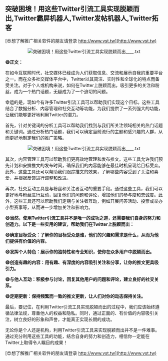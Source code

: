 ## **突破困境！用这些Twitter引流工具实现脱颖而出,Twitter霸屏机器人,Twitter发帖机器人,Twitter拓客**

[😍想了解推广相关软件的朋友请登录 http://www.vst.tw](http://www.vst.tw)

 <center><img src="https://vst.tw/MP4/tuiguang/png/7.png" alt="突破困境！用这些Twitter引流工具实现脱颖而出____.txt"></center>

**😄正文：**

在如今互联网时代，社交媒体已经成为人们获取信息、交流和展示自我的重要平台之一。而在众多社交媒体平台中，Twitter以其简洁、实时性和全球化的特点而备受关注。对于个人或机构来说，如何在Twitter上脱颖而出，吸引更多的关注和粉丝，成为一个热门话题，无疑成为了一个迫切的问题。

幸运的是，现如今有许多Twitter引流工具可以帮助我们实现这个目标。这些工具结合了数据分析、内容管理和社交互动等功能，为我们提供了一系列强大的功能，让我们能够更好地利用Twitter的潜力。

首先，针对关键词的分析工具可以帮助我们找到与我们所关注领域相关的热门话题和关键词。通过分析热门话题，我们可以确定当前流行的主题和感兴趣的人群，从而更好地制定我们的推广策略。

 <center><img src="https://vst.tw/MP4/tuiguang/png/0.png" alt="突破困境！用这些Twitter引流工具实现脱颖而出____.txt"></center>

其次，内容管理工具可以帮助我们更高效地管理和发布推文。这些工具允许我们预先计划和安排推文的发布时间，确保我们的内容能够在最佳时机呈现给目标受众。此外，这些工具还可以帮助我们跟踪推文的效果，了解哪些内容受到了关注和喜爱，并根据反馈进行调整和改进。

再次，社交互动工具是与粉丝和关注者互动的重要手段。通过这些工具，我们可以更好地与粉丝进行互动，回复他们的问题和评论，增加他们的参与度和忠诚度。此外，这些工具还可以帮助我们定期与关注者互动，例如开展问答活动、投票或举办小型赛事等，从而进一步增加关注和影响力。

**😄当然，使用Twitter引流工具并不是唯一的成功之道，还需要我们自身的努力和创造力。以下是一些实用的建议，帮助我们在Twitter上脱颖而出：**

**😄确定目标受众：了解你的目标受众是谁，他们的兴趣和需求是什么，从而为他们提供有价值的内容。**

**😄发挥个人特色：展示你的独特性和专业知识，使你在众多用户中脱颖而出。**

**😄创造有趣的内容：用有趣、有深度的内容吸引关注和分享，让你的推文更具吸引力。**

**😄与他人互动：积极参与讨论，回复其他用户的问题和评论，建立良好的社交关系。**

**😄定期更新：保持频繁而一致的推文更新，让人们对你的动态保持关注。**

最后，要记住，在利用Twitter引流工具实现脱颖而出的过程中，我们应该始终遵循法律法规，尊重他人的权益和隐私。同时，通过正面的、有价值的内容吸引关注，树立良好的形象和声誉，才能真正实现长期的成功。

无论你是个人还是机构，利用Twitter引流工具来实现脱颖而出并不是一件难事。通过充分利用这些工具的功能，结合自身的努力和创造力，相信你一定能在Twitter上取得令人瞩目的成果！

[😍想了解推广相关软件的朋友请登录 http://www.vst.tw](http://www.vst.tw)



